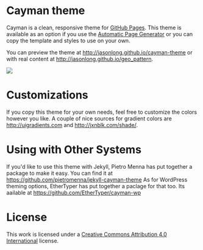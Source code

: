# Cayman theme

Cayman is a clean, responsive theme for [GitHub Pages](https://pages.github.com). This theme is available as an option if you use the [Automatic Page Generator](https://help.github.com/articles/creating-pages-with-the-automatic-generator/) or you can copy the template and styles to use on your own.

You can preview the theme at http://jasonlong.github.io/cayman-theme or with real content at http://jasonlong.github.io/geo_pattern.

![](http://cl.ly/image/1T3r3d18311V/content)

# Customizations

If you copy this theme for your own needs, feel free to customize the colors however you like. A couple of nice sources for gradient colors are http://uigradients.com and http://jxnblk.com/shade/.

# Using with Other Systems

If you'd like to use this theme with Jekyll, Pietro Menna has put together a package to make it easy. You can find it at https://github.com/pietromenna/jekyll-cayman-theme As for WordPress theming options, EtherTyper has put together a paclage for that too. Its aailable at https://github.com/EtherTyper/cayman-wp

# License

This work is licensed under a [Creative Commons Attribution 4.0 International](http://creativecommons.org/licenses/by/4.0/) license.
